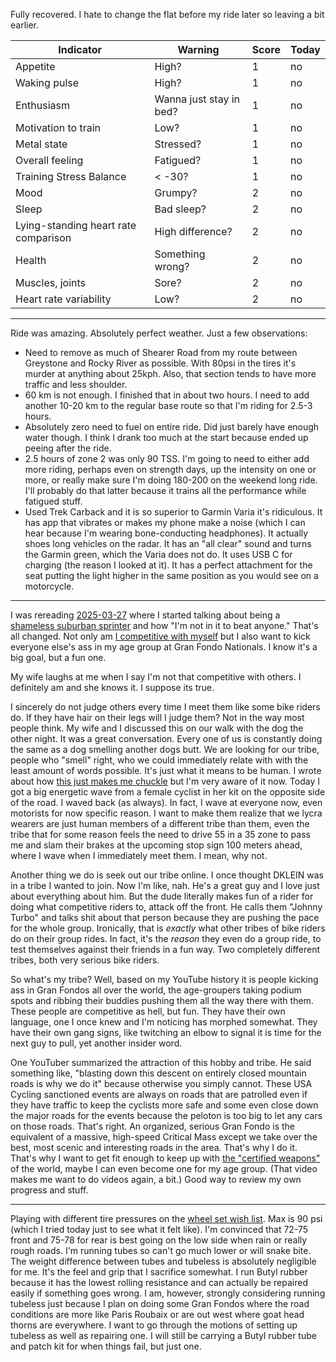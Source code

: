 Fully recovered. I hate to change the flat before my ride later so leaving a bit earlier.

| Indicator                            | Warning                 | Score | Today |
| ------------------------------------ | ----------------------- | ----- | ----- |
| Appetite                             | High?                   | 1     | no    |
| Waking pulse                         | High?                   | 1     | no    |
| Enthusiasm                           | Wanna just stay in bed? | 1     | no    |
| Motivation to train                  | Low?                    | 1     | no    |
| Metal state                          | Stressed?               | 1     | no    |
| Overall feeling                      | Fatigued?               | 1     | no    |
| Training Stress Balance              | < -30?                  | 1     | no    |
| Mood                                 | Grumpy?                 | 2     | no    |
| Sleep                                | Bad sleep?              | 2     | no    |
| Lying-standing heart rate comparison | High difference?        | 2     | no    |
| Health                               | Something wrong?        | 2     | no    |
| Muscles, joints                      | Sore?                   | 2     | no    |
| Heart rate variability               | Low?                    | 2     | no    |

----

Ride was amazing. Absolutely perfect weather. Just a few observations:

- Need to remove as much of Shearer Road from my route between Greystone and Rocky River as possible. With 80psi in the tires it's murder at anything about 25kph. Also, that section tends to have more traffic and less shoulder.
- 60 km is not enough. I finished that in about two hours. I need to add another 10-20 km to the regular base route so that I'm riding for 2.5-3 hours.
- Absolutely zero need to fuel on entire ride. Did just barely have enough water though. I think I drank too much at the start because ended up peeing after the ride.
- 2.5 hours of zone 2 was only 90 TSS. I'm going to need to either add more riding, perhaps even on strength days, up the intensity on one or more, or really make sure I'm doing 180-200 on the weekend long ride. I'll probably do that latter because it trains all the performance while fatigued stuff.
- Used Trek Carback and it is so superior to Garmin Varia it's ridiculous. It has app that vibrates or makes my phone make a noise (which I can hear because I'm wearing bone-conducting headphones). It actually shoes long vehicles on the radar. It has an "all clear" sound and turns the Garmin green, which the Varia does not do. It uses USB C for charging (the reason I looked at it). It has a perfect attachment for the seat putting the light higher in the same position as you would see on a motorcycle.

----

I was rereading [2025-03-27](2025-03-27.md) where I started talking about being a  [shameless suburban sprinter](../Fitness/Shameless%20suburban%20sprinter%20(not%20anymore).md) and how "I'm not in it to beat anyone." That's all changed. Not only am [I competitive with myself](../Fitness/I%20actually%20am%20competitive—with%20myself.md) but I also want to kick everyone else's ass in my age group at Gran Fondo Nationals. I know it's a big goal, but a fun one. 

My wife laughs at me when I say I'm not that competitive with others. I definitely am and she knows it. I suppose its true. 

I sincerely do not judge others every time I meet them like some bike riders do. If they have hair on their legs will I judge them? Not in the way most people think. My wife and I discussed this on our walk with the dog the other night. It was a great conversation. Every one of us is constantly doing the same as a dog smelling another dogs butt. We are looking for our tribe, people who "smell" right, who we could immediately relate with with the least amount of words possible. It's just what it means to be human. I wrote about how [this just makes me chuckle](../Fitness/It%20just%20makes%20me%20chuckle.md) but I'm very aware of it now. Today I got a big energetic wave from a female cyclist in her kit on the opposite side of the road. I waved back (as always). In fact, I wave at everyone now, even motorists for now specific reason. I want to make them realize that we lycra wearers are just human members of a different tribe than them, even the tribe that for some reason feels the need to drive 55 in a 35 zone to pass me and slam their brakes at the upcoming stop sign 100 meters ahead, where I wave when I immediately meet them. I mean, why not.

Another thing we do is seek out our tribe online. I once thought DKLEIN was in a tribe I wanted to join. Now I'm like, nah. He's a great guy and I love just about everything about him. But the dude literally makes fun of a rider for doing what competitive riders to, attack off the front. He calls them "Johnny Turbo" and talks shit about that person because they are pushing the pace for the whole group. Ironically, that is _exactly_ what other tribes of bike riders do on their group rides. In fact, it's the _reason_ they even do a group ride, to test themselves against their friends in a fun way. Two completely different tribes, both very serious bike riders.

So what's my tribe? Well, based on my YouTube history it is people kicking ass in Gran Fondos all over the world, the age-groupers taking podium spots and ribbing their buddies pushing them all the way there with them. These people are competitive as hell, but fun. They have their own language, one I once knew and I'm noticing has morphed somewhat. They have their own gang signs, like twitching an elbow to signal it is time for the next guy to pull, yet another insider word.

One YouTuber summarized the attraction of this hobby and tribe. He said something like, "blasting down this descent on entirely closed mountain roads is why we do it" because otherwise you simply cannot. These USA Cycling sanctioned events are always on roads that are patrolled even if they have traffic to keep the cyclists more safe and some even close down the major roads for the events because the peloton is too big to let any cars on those roads. That's right. An organized, serious Gran Fondo is the equivalent of a massive, high-speed Critical Mass except we take over the best, most scenic and interesting roads in the area. That's why I do it. That's why I want to get fit enough to keep up with [the "certified weapons"](https://youtu.be/IX-Hkn27orI?si=g3RrcHBFa5kAJddz&t=222) of the world, maybe I can even become one for my age group. (That video makes me want to do videos again, a bit.) Good way to review my own progress and stuff.

----

Playing with different tire pressures on the [wheel set wish list](../Fitness/Wheel%20set%20wish%20list.md). Max is 90 psi (which I tried today just to see what it felt like). I'm convinced that 72-75 front and 75-78 for rear is best going on the low side when rain or really rough roads. I'm running tubes so can't go much lower or will snake bite. The weight difference between tubes and tubeless is absolutely negligible for me. It's the feel and grip that I sacrifice somewhat. I run Butyl rubber because it has the lowest rolling resistance and can actually be repaired easily if something goes wrong. I am, however, strongly considering running tubeless just because I plan on doing some Gran Fondos where the road conditions are more like Paris Roubaix or are out west where goat head thorns are everywhere. I want to go through the motions of setting up tubeless as well as repairing one. I will still be carrying a Butyl rubber tube and patch kit for when things fail, but just one.